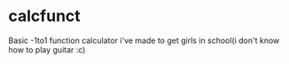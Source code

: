 # calcfunct
Basic -1to1 function calculator i've made to get girls in school(i don't know how to play guitar :c)
